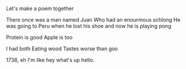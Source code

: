 Let's make a poem together


There once was a man named Juan
Who had an enourmous schlong
He was going to Peru when he lost his shoe
and now he is playing pong



Protein is good
Apple is too

I had both
Eating wood
Tastes worse than goo

1738, eh
I'm like hey what's up hello.